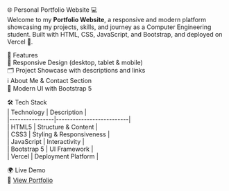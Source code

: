 🌐 Personal Portfolio Website 💻  
Welcome to my **Portfolio Website**, a responsive and modern platform showcasing my projects, skills, and journey as a Computer Engineering student. Built with HTML, CSS, JavaScript, and Bootstrap, and deployed on Vercel 🚀.  

🧠 Features  
📱 Responsive Design (desktop, tablet & mobile)  
🗂️ Project Showcase with descriptions and links  
ℹ️ About Me & Contact Section  
🎨 Modern UI with Bootstrap 5  

🛠️ Tech Stack  
| Technology     | Description              |  
|----------------|--------------------------|  
| HTML5          | Structure & Content      |  
| CSS3           | Styling & Responsiveness |  
| JavaScript     | Interactivity            |  
| Bootstrap 5    | UI Framework             |  
| Vercel         | Deployment Platform      |  

🌍 Live Demo  
🔗 [View Portfolio]([https://your-vercel-link.vercel.app](https://my-portfolio-bp5n.vercel.app/))  
